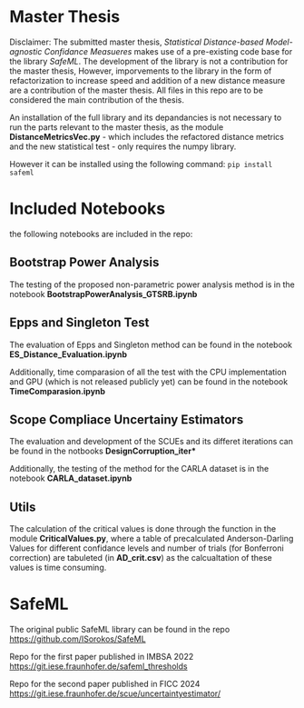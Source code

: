 # Master Thesis
Disclaimer: The submitted master thesis, _Statistical Distance-based Model-agnostic Confidance Measueres_ makes use of a pre-existing code base for the library _SafeML_. The development of the library is not a contribution for the master thesis, However, imporvements to the library in the form of refactorization to increase speed and addition of a new distance measure are a contribution of the master thesis. All files in this repo are to be considered the main contribution of the thesis.

An installation of the full library and its depandancies is not necessary to run the parts relevant to the master thesis, as the module **DistanceMetricsVec.py** - which includes the refactored distance metrics and the new statistical test - only requires the numpy library.

However it can be installed using the following command:
`pip install safeml`


# Included Notebooks

the following notebooks are included in the repo:
## Bootstrap Power Analysis

The testing of the proposed non-parametric power analysis method is in the notebook
**BootstrapPowerAnalysis_GTSRB.ipynb**

## Epps and Singleton Test

The evaluation of Epps and Singleton method can be found in the notebook
**ES_Distance_Evaluation.ipynb**

Additionally, time comparasion of all the test with the CPU implementation and GPU (which is not released publicly yet) can be found in the notebook
**TimeComparasion.ipynb**

## Scope Compliace Uncertainy Estimators 

The evaluation and development of the SCUEs and its differet iterations can be found in the notbooks
__DesignCorruption_iter*__

Additionally, the testing of the method for the CARLA dataset is in the notebook
**CARLA_dataset.ipynb**

## Utils

The calculation of the critical values is done through the function in the module **CriticalValues.py**, where a table of precalculated Anderson-Darling Values for different confidance levels and number of trials (for Bonferroni correction) are tabuleted (in **AD_crit.csv**) as the calcualtation of these values is time consuming.



# SafeML

The original public SafeML library can be found in the repo
https://github.com/ISorokos/SafeML

Repo for the first paper published in IMBSA 2022 https://git.iese.fraunhofer.de/safeml_thresholds

Repo for the second paper published in FICC 2024 https://git.iese.fraunhofer.de/scue/uncertaintyestimator/

